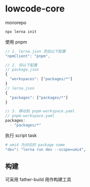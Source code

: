 # lowcode-core


monorepo

```bash
npx lerna init
```

使用 pnpm

``` js
// 1. lerna.json 添加以下配置
"npmClient": "pnpm",

// 2. 将以下配置
// package.json
{
  "workspaces": ["packages/*"]
}
// lerna.json
{
  "packages": ["packages/*"]
}

// 3. 移动到 pnpm-workspace.yaml
// pnpm-workspace.yaml
packages:
  - "packages/*"
```

执行 script task

```bash
# umi4 为对应的 package name
"dev": "lerna run dev --scope=umi4",
```

## 构建

可采用 father-build 用作构建工具
